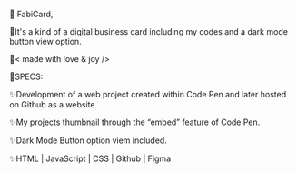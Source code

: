 🎫 FabiCard, 


💫It's a kind of a digital business card including my codes and a dark mode button view option.


🤎< made with love & joy />


📌SPECS:

✨Development of a web project created within Code Pen and later hosted on Github as a website.

✨My projects thumbnail through the “embed” feature of Code Pen.

✨Dark Mode Button option viem included.

✨HTML | JavaScript | CSS | Github | Figma 


